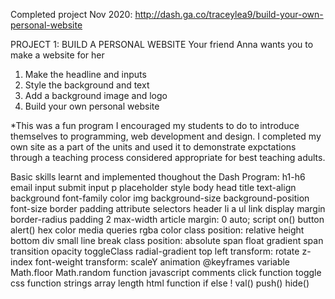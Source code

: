 Completed project Nov 2020: http://dash.ga.co/traceylea9/build-your-own-personal-website

PROJECT 1: BUILD A PERSONAL WEBSITE
Your friend Anna wants you to make a website for her
1. Make the headline and inputs
2. Style the background and text
3. Add a background image and logo
4. Build your own personal website

*This was a fun program I encouraged my students to do to introduce themselves to programming, web development and design. I completed my own site as a part of the units and used it to demonstrate expctations through a teaching process considered appropriate for best teaching adults.

Basic skills learnt and implemented thoughout the Dash Program:
h1-h6 
email input 
submit input 
p 
placeholder
style 
body 
head 
title 
text-align 
background 
font-family 
color
img 
background-size 
background-position 
font-size 
border 
padding 
attribute selectors
header 
li 
a 
ul
link 
display 
margin 
border-radius 
padding 2
max-width 
article 
margin: 0 auto; 
script 
on() 
button 
alert() 
hex color 
media queries 
rgba color
class 
position: relative 
height 
bottom 
div 
small 
line break 
class 
position: absolute
span 
float 
gradient 
span
transition 
opacity 
toggleClass
radial-gradient
top left 
transform: rotate 
z-index 
font-weight 
transform: scaleY 
animation 
@keyframes
variable 
Math.floor 
Math.random 
function 
javascript 
comments 
click function
toggle 
css function 
strings
array 
length 
html function
if 
else
! 
val() 
push()
hide()
